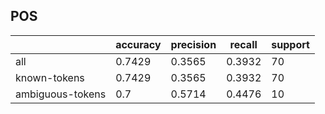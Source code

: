 
## POS

|                  | accuracy | precision | recall | support |
|------------------|----------|-----------|--------|---------|
| all              | 0.7429   | 0.3565    | 0.3932 | 70      |
| known-tokens     | 0.7429   | 0.3565    | 0.3932 | 70      |
| ambiguous-tokens | 0.7      | 0.5714    | 0.4476 | 10      |

